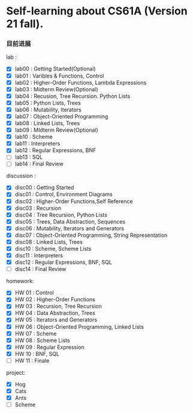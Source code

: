# Self-learning about CS61A (Version 21 fall).
### 目前进展
lab :
- [x] lab00 : Getting Started(Optional)
- [x] lab01 : Varibles & Functions, Control
- [x] lab02 : Higher-Order Functions, Lambda Expressions
- [x] lab03 : Midterm Review(Optional)  
- [x] lab04 : Recusion, Tree Recursion. Python Lists
- [x] lab05 : Python Lists, Trees
- [x] lab06 : Mutability, Iterators
- [x] lab07 : Object-Oriented Programming
- [x] lab08 : Linked Lists, Trees
- [x] lab09 : MIdterm Review(Optional)
- [x] lab10 : Scheme
- [x] lab11 : Interpreters
- [x] lab12 : Regular Expressions, BNF
- [ ] lab13 : SQL
- [ ] lab14 : Final Review

discussion :
- [x] disc00 : Getting Started
- [x] disc01 : Control, Environment Diagrams
- [x] disc02 :  Higher-Order Functions,Self Reference
- [x] disc03 : Recursion
- [x] disc04 : Tree Recursion, Python Lists
- [x] disc05 : Trees, Data Abstraction, Sequences
- [x] disc06 : Mutability, Iterators and Generators
- [x] disc07 : Object-Oriented Programming, String Representation
- [x] disc08 : Linked Lists, Trees
- [x] disc10 : Scheme, Scheme Lists
- [x] disc11 : Interpreters
- [x] disc12 : Regular Expressions, BNF, SQL
- [ ] disc14 : Final Review

homework:
- [x]  HW 01 : Control
- [x]  HW 02 : Higher-Order Functions
- [x]  HW 03 : Recursion, Tree Recursion
- [x]  HW 04 : Data Abstraction, Trees
- [x]  HW 05 : Iterators and Generators
- [x]  HW 06 : Object-Oriented Programming, Linked Lists
- [x]  HW 07 : Scheme
- [x]  HW 08 : Scheme Lists
- [x]  HW 09 : Regular Expression
- [x]  HW 10 : BNF, SQL
- [ ]  HW 11 : Finale

project:
- [x] Hog
- [x] Cats
- [x] Ants
- [ ] Scheme
